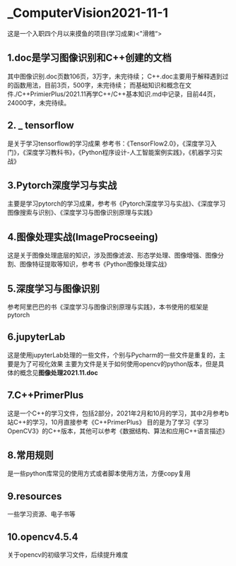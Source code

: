# _ComputerVision2021-11-1
这是一个入职四个月以来摸鱼的项目(学习成果)&lt;"滑稽“>

## 1.doc是学习图像识别和C++创建的文档
  其中图像识别.doc页数106页，3万字，未完待续；
  C++.doc主要用于解释遇到过的函数用法，目前3页，500字，未完待续；
  而基础知识和概念在文件./C++PrimierPlus/2021.11再学C++/C++基本知识.md中记录，目前44页，24000字，未完待续。
## 2. _ tensorflow
  是关于学习tensorflow的学习成果
  参考书：《TensorFlow2.0》，《深度学习入门》，《深度学习教科书》，《Python程序设计-人工智能案例实践》，《机器学习实战》
## 3.Pytorch深度学习与实战
  主要是学习pytorch的学习成果，参考书《Pytorch深度学习与实战》、《深度学习图像搜索与识别》、《深度学习与图像识别原理与实践》
## 4.图像处理实战(ImageProcseeing)
  这是关于图像处理底层的知识，涉及图像滤波、形态学处理、图像增强、图像分割、图像特征提取等知识，参考书《Python图像处理实战》
## 5.深度学习与图像识别
  参考阿里巴巴的书《深度学习与图像识别原理与实践》，本书使用的框架是pytorch
## 6.jupyterLab
  这是使用jupyterLab处理的一些文件，个别与Pycharm的一些文件是重复的，主要是为了可视化效果
  主要为文件是关于如何使用opencv的python版本，但是具体的概念见**图像处理2021.11.doc**
## 7.C++PrimerPlus
   这是一个C++的学习文件，包括2部分，2021年2月和10月的学习，其中2月参考b站C++的学习，10月直接参考《C++PrimerPlus》
   目的是为了学习《学习OpenCV3》的C++版本，其他可以参考《数据结构、算法和应用C++语言描述》
## 8.常用规则
  是一些python库常见的使用方式或者脚本使用方法，方便copy复用
## 9.resources
  一些学习资源、电子书等
## 10.opencv4.5.4
  关于opencv的初级学习文件，后续提升难度

